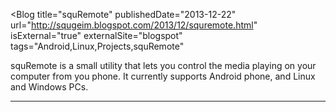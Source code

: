 <Blog
    title="squRemote"
    publishedDate="2013-12-22"
    url="http://squgeim.blogspot.com/2013/12/squremote.html"
    isExternal="true"
    externalSite="blogspot"
    tags="Android,Linux,Projects,squRemote"
>
squRemote is a small utility that lets you control the media playing on your computer from you phone. It currently supports Android phone, and Linux and Windows PCs.
</Blog>


---
